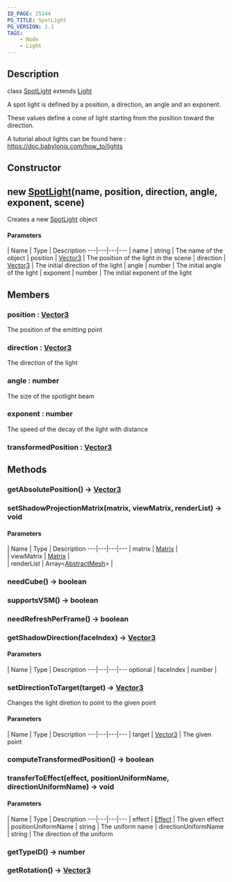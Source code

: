 ```yaml
---
ID_PAGE: 25144
PG_TITLE: SpotLight
PG_VERSION: 2.1
TAGS:
    - Node
    - Light
---
```

## Description

class [SpotLight](/classes/2.5/SpotLight) extends [Light](/classes/2.5/Light)

A spot light is defined by a position, a direction, an angle and an exponent.

These values define a cone of light starting from the position toward the direction.

A tutorial about lights can be found here : https://doc.babylonjs.com/how_to/lights

## Constructor

## new [SpotLight](/classes/2.5/SpotLight)(name, position, direction, angle, exponent, scene)

Creates a new [SpotLight](/classes/2.5/SpotLight) object

#### Parameters
 | Name | Type | Description
---|---|---|---
 | name | string |     The name of the object
 | position | [Vector3](/classes/2.5/Vector3) |     The position of the light in the scene
 | direction | [Vector3](/classes/2.5/Vector3) |     The initial direction of the light
 | angle | number |     The initial angle of the light
 | exponent | number |     The initial exponent of the light
## Members

### position : [Vector3](/classes/2.5/Vector3)

The position of the emitting point

### direction : [Vector3](/classes/2.5/Vector3)

The direction of the light

### angle : number

The size of the spotlight beam

### exponent : number

The speed of the decay of the light with distance

### transformedPosition : [Vector3](/classes/2.5/Vector3)



## Methods

### getAbsolutePosition() &rarr; [Vector3](/classes/2.5/Vector3)


### setShadowProjectionMatrix(matrix, viewMatrix, renderList) &rarr; void



#### Parameters
 | Name | Type | Description
---|---|---|---
 | matrix | [Matrix](/classes/2.5/Matrix) |     
 | viewMatrix | [Matrix](/classes/2.5/Matrix) |     
 | renderList | Array&lt;[AbstractMesh](/classes/2.5/AbstractMesh)&gt; |     
### needCube() &rarr; boolean


### supportsVSM() &rarr; boolean


### needRefreshPerFrame() &rarr; boolean


### getShadowDirection(faceIndex) &rarr; [Vector3](/classes/2.5/Vector3)



#### Parameters
 | Name | Type | Description
---|---|---|---
optional | faceIndex | number |   

### setDirectionToTarget(target) &rarr; [Vector3](/classes/2.5/Vector3)

Changes the light diretion to point to the given point

#### Parameters
 | Name | Type | Description
---|---|---|---
 | target | [Vector3](/classes/2.5/Vector3) |     The given point

### computeTransformedPosition() &rarr; boolean


### transferToEffect(effect, positionUniformName, directionUniformName) &rarr; void



#### Parameters
 | Name | Type | Description
---|---|---|---
 | effect | [Effect](/classes/2.5/Effect) |     The given effect
 | positionUniformName | string |     The uniform name
 | directionUniformName | string |     The direction of the uniform
### getTypeID() &rarr; number


### getRotation() &rarr; [Vector3](/classes/2.5/Vector3)


